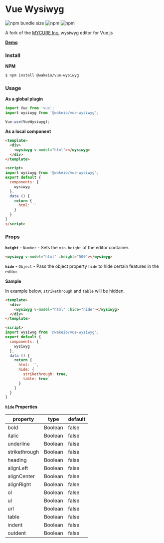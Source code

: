 # Vue Wysiwyg

![npm bundle size](https://img.shields.io/bundlephobia/min/@mycure/vue-wysiwyg?style=flat-square) ![npm](https://img.shields.io/npm/v/@mycure/vue-wysiwyg?style=flat-square) ![npm](https://img.shields.io/npm/dw/@mycure/vue-wysiwyg?style=flat-square)

A fork of the [MYCURE Inc.](https://mycure.md) wysiwyg editor for Vue.js

**[Demo](https://mycurelabs.github.io/vue-wysiwyg/)**

### Install

**NPM**

```bash
$ npm install @wakeio/vue-wysiwyg
```

### Usage

**As a global plugin**
```javascript
import Vue from 'vue';
import wysiwyg from '@wakeio/vue-wysiwyg';

Vue.use(VueWysiwyg);
```

**As a local component**
```html
<template>
  <div>
    <wysiwyg v-model="html"></wysiwyg>
  </div>
</template>

<script>
import wysiwyg from '@wakeio/vue-wysiwyg';
export default {
  components: {
    wysiwyg
  },
  data () {
    return {
      html: ''
    }
  }
}
</script>
```

### Props

**`height`** - `Number` - Sets the `min-height` of the editor container.

```html
<wysiwyg v-model="html" :height="500"></wysiwyg>
```

**`hide`** - `Object` - Pass the object property `hide` to hide certain features in the editor. 

**Sample**

In example below, `strikethrough` and `table` will be hidden.

```html
<template>
  <div>
    <wysiwyg v-model="html" :hide="hide"></wysiwyg>
  </div>
</template>

<script>
import wysiwyg from '@wakeio/vue-wysiwyg';
export default {
  components: {
    wysiwyg
  },
  data () {
    return {
      html: '',
      hide: {
        strikethrough: true,
        table: true
      }
    }
  }
}
```

**`hide` Properties**

| property | type | default |
| -------- | ---- | ------- |
| bold | Boolean | false |
| italic | Boolean | false |
| underline | Boolean | false |
| strikethrough | Boolean | false |
| heading | Boolean | false |
| alignLeft | Boolean | false |
| alignCenter | Boolean | false |
| alignRight | Boolean | false |
| ol | Boolean | false |
| ul | Boolean | false |
| url | Boolean | false |
| table | Boolean | false |
| indent | Boolean | false |
| outdent | Boolean | false |
